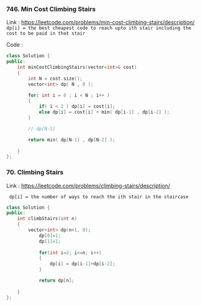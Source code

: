 
### 746. Min Cost Climbing Stairs
Link : https://leetcode.com/problems/min-cost-climbing-stairs/description/
` dp[i] = the best cheapest code to reach upto ith stair including the cost to be paid in that stair`

Code : 
```cpp
class Solution {
public:
    int minCostClimbingStairs(vector<int>& cost) 
    {
        int N = cost.size();
        vector<int> dp( N , 0 );

        for( int i = 0 ; i < N ; i++ )
        {
            if( i < 2 ) dp[i] = cost[i];
            else dp[i] = cost[i] + min( dp[i-1] , dp[i-2] );
        }

        // dp[N-1]

        return min( dp[N-1] , dp[N-2] );
        
    }
};
```


### 70. Climbing Stairs
Link : https://leetcode.com/problems/climbing-stairs/description/

` dp[i] = the number of ways to reach the ith stair in the staircase`

```cpp
class Solution {
public:
    int climbStairs(int n) 
    {
        vector<int> dp(n+1, 0);
            dp[0]=1;
            dp[1]=1;
            
            for(int i=2; i<=n; i++)
            {
                dp[i] = dp[i-1]+dp[i-2];
            }

            return dp[n];
        
    }
};
```









